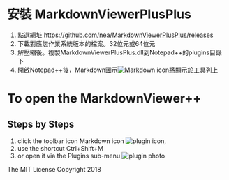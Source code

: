 # 安裝 MarkdownViewerPlusPlus
1. 點選網址 https://github.com/nea/MarkdownViewerPlusPlus/releases
2. 下載對應您作業系統版本的檔案。32位元或64位元
3. 解壓縮後。複製MarkdownViewerPlusPlus.dll到Notepad++的plugins目錄下
4. 開啟Notepad++後，Markdown圖示![Markdown icon](https://raw.githubusercontent.com/nea/MarkdownViewerPlusPlus/master/MarkdownViewerPlusPlus/Resources/markdown-16x16-solid.png)將顯示於工具列上


# To open the MarkdownViewer++ 

## Steps by Steps

1. click the toolbar icon Markdown icon ![plugin icon](
https://raw.githubusercontent.com/nea/MarkdownViewerPlusPlus/master/MarkdownViewerPlusPlus/Resources/markdown-16x16-solid.png),
2. use the shortcut Ctrl+Shift+M
3. or open it via the Plugins sub-menu
![plugin photo](
https://raw.githubusercontent.com/nea/MarkdownViewerPlusPlus/master/MarkdownViewerPlusPlus/Resources/MarkdownViewerPlusPlus.png)


The MIT License Copyright 2018
